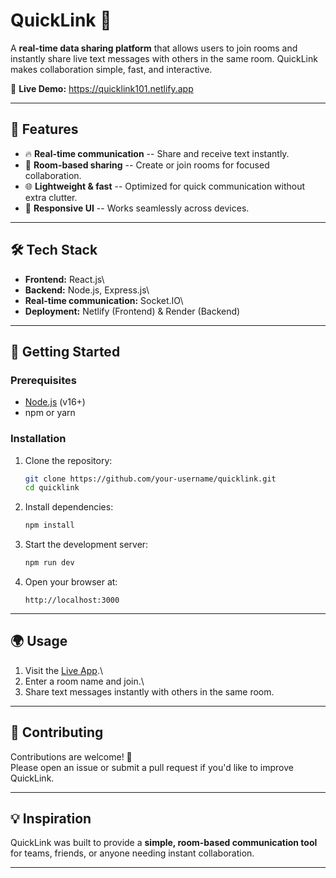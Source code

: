# QuickLink 🚀

A **real-time data sharing platform** that allows users to join rooms
and instantly share live text messages with others in the same room.
QuickLink makes collaboration simple, fast, and interactive.

🔗 **Live Demo:** <https://quicklink101.netlify.app>

------------------------------------------------------------------------

## 📌 Features

-   🔥 **Real-time communication** -- Share and receive text instantly.
-   👥 **Room-based sharing** -- Create or join rooms for focused
    collaboration.
-   🌐 **Lightweight & fast** -- Optimized for quick communication
    without extra clutter.
-   📱 **Responsive UI** -- Works seamlessly across devices.

------------------------------------------------------------------------

## 🛠️ Tech Stack

-   **Frontend:** React.js\
-   **Backend:** Node.js, Express.js\
-   **Real-time communication:** Socket.IO\
-   **Deployment:** Netlify (Frontend) & Render (Backend)

------------------------------------------------------------------------

## 🚀 Getting Started

### Prerequisites

-   [Node.js](https://nodejs.org/) (v16+)
-   npm or yarn

### Installation

1.  Clone the repository:

    ``` bash
    git clone https://github.com/your-username/quicklink.git
    cd quicklink
    ```

2.  Install dependencies:

    ``` bash
    npm install
    ```

3.  Start the development server:

    ``` bash
    npm run dev
    ```

4.  Open your browser at:

        http://localhost:3000

------------------------------------------------------------------------

## 🌍 Usage

1.  Visit the [Live App](https://quicklink101.netlify.app).\
2.  Enter a room name and join.\
3.  Share text messages instantly with others in the same room.

------------------------------------------------------------------------

## 🤝 Contributing

Contributions are welcome! 🎉\
Please open an issue or submit a pull request if you'd like to improve
QuickLink.

------------------------------------------------------------------------

## 💡 Inspiration

QuickLink was built to provide a **simple, room-based communication
tool** for teams, friends, or anyone needing instant collaboration.

------------------------------------------------------------------------
